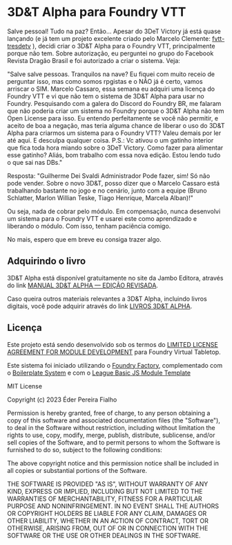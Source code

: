 <!--
SPDX-FileCopyrightText: 2022 Johannes Loher

SPDX-License-Identifier: MIT
-->

# 3D&T Alpha para Foundry VTT

Salve pessoal! Tudo na paz?
Então... Apesar do 3DeT Victory já está quase lançando (e já tem um projeto excelente criado pelo Marcelo Clemente: [fvtt-tresdetv](https://github.com/mclemente/fvtt-tresdetv) ), decidi criar o 3D&T Alpha para o Foundry VTT, principalmente porque não tem.
Sobre autorização, eu perguntei no grupo do Facebook Revista Dragão Brasil e foi autorizado a criar o sistema. Veja:

"Salve salve pessoas. Tranquilos na nave?
Eu fiquei com muito receio de perguntar isso, mas como somos rpgistas e o NÃO já é certo, vamos arriscar o SIM.
Marcelo Cassaro, essa semana eu adquiri uma licença do Foundry VTT e vi que não tem o sistema de 3D&T Alpha para usar no Foundry. Pesquisando com a galera do Discord do Foundry BR, me falaram que não poderia criar um sistema no Foundry porque o 3D&T Alpha não tem Open License para isso. Eu entendo perfeitamente se você não permitir, e aceito de boa a negação, mas teria alguma chance de liberar o uso do 3D&T Alpha para criarmos um sistema para o Foundry VTT?
Valeu demais por ler até aqui. E desculpa qualquer coisa.
P.S.: Vc ativou o um gatinho interior que fica toda hora miando sobre o 3DeT Victory. Como fazer para alimentar esse gatinho? Aliás, bom trabalho com essa nova edição. Estou lendo tudo o que sai nas DBs."

Resposta: 
"Guilherme Dei Svaldi
Administrador
Pode fazer, sim! Só não pode vender. Sobre o novo 3D&T, posso dizer que o Marcelo Cassaro está trabalhando bastante no jogo e no cenário, junto com a equipe (Bruno Schlatter, Marlon Willian Teske, Tiago Henrique, 
Marcela Alban)!"

Ou seja, nada de cobrar pelo módulo. Em compensação, nunca desenvolvi um sistema para o Foundry VTT e usarei este como aprendizado e liberando o módulo. Com isso, tenham paciência comigo.

No mais, espero que em breve eu consiga trazer algo. 

## Adquirindo o livro

3D&T Alpha está disponível gratuitamente no site da Jambo Editora, através do link [MANUAL 3D&T ALPHA — EDIÇÃO REVISADA](https://jamboeditora.com.br/produto/manual-3dt-alpha-edicao-revisada/).

Caso queira outros materiais relevantes a 3D&T Alpha, incluindo livros digitais, você pode adquirir através do link [LIVROS 3D&T ALPHA](https://jamboeditora.com.br/categoria/rpg/3det/).

## Licença

Este projeto está sendo desenvolvido sob os termos do
[LIMITED LICENSE AGREEMENT FOR MODULE DEVELOPMENT](https://foundryvtt.com/article/license/) para Foundry Virtual Tabletop.

Este sistema foi iniciado utilizando o [Foundry Factory](https://github.com/ghost-fvtt/foundry-factory), complementado com o [Boilerplate System](https://gitlab.com/asacolips-projects/foundry-mods/boilerplate/) e com o [League Basic JS Module Template](https://github.com/League-of-Foundry-Developers/FoundryVTT-Module-Template)

MIT License

Copyright (c) 2023 Éder Pereira Fialho

Permission is hereby granted, free of charge, to any person obtaining a copy
of this software and associated documentation files (the "Software"), to deal
in the Software without restriction, including without limitation the rights
to use, copy, modify, merge, publish, distribute, sublicense, and/or sell
copies of the Software, and to permit persons to whom the Software is
furnished to do so, subject to the following conditions:

The above copyright notice and this permission notice shall be included in all
copies or substantial portions of the Software.

THE SOFTWARE IS PROVIDED "AS IS", WITHOUT WARRANTY OF ANY KIND, EXPRESS OR
IMPLIED, INCLUDING BUT NOT LIMITED TO THE WARRANTIES OF MERCHANTABILITY,
FITNESS FOR A PARTICULAR PURPOSE AND NONINFRINGEMENT. IN NO EVENT SHALL THE
AUTHORS OR COPYRIGHT HOLDERS BE LIABLE FOR ANY CLAIM, DAMAGES OR OTHER
LIABILITY, WHETHER IN AN ACTION OF CONTRACT, TORT OR OTHERWISE, ARISING FROM,
OUT OF OR IN CONNECTION WITH THE SOFTWARE OR THE USE OR OTHER DEALINGS IN THE
SOFTWARE.
